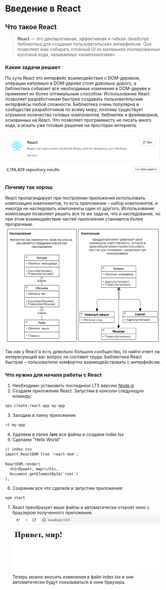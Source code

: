 # Введение в React
## Что такое React
> **React** — это декларативная, эффективная и гибкая JavaScript библиотека для
> создания пользовательских интерфейсов. Она позволяет вам собирать сложный
> UI из маленьких изолированных кусочков кода, называемых «компонентами».
### Какие задачи решает
По сути React это интерфейс взаимодействия с DOM-деревом, операции напрямую
в DOM-дереве стоят довольно дорого, а библиотека собирает все необходимые
изменения в DOM-дереве и применяет их более оптимальным способом.
Использование React позволяет разработчикам быстрее создавать пользовательские
интерфейсы любой сложности. Библиотека очень популярна в сообществе
разработчиков по всему миру, поэтому существует огромное количество
готовых компонентов, библиотек и фреймворков, основанных на React.
Что позволяет программисту не писать много кода,
а искать уже готовые решения на просторах интернета.

![alt-количество использований react][react-sample]

### Почему так хорош
React пропагандирует при построении приложения использовать композицию
компонентов, то есть приложение &ndash; набор компонентов, и никогда не 
наследовать компоненты один от другого. Использование композиции позволяет
решить все те же задачи, что и наследование, но при этом взаимодействие
частей приложения становится более прозрачным.
![alt-сравнение подходов][comparison]

Так как у React'a есть довольно большое сообщество, то найти ответ на интересующий вас вопрос не составит труда.
Библиотека React быстрая &ndash; пользователю комфортно взаимодействовать с
интерфейсом.

### Что нужно для начала работы с React
1. Необходимо установить последнюю LTS версию [Node.js]
2. Создаем приложение React. Запустим в консоли следующую команду:
```bash
npx create-react-app my-app
```
3. Заходим в папку приложения
```bash
cd my-app
```
4. Удаляем в папке **/src** все файлы и создаем index.tsx
5. Сделаем "Hello World"
```tsx
// index.tsx
import ReactDOM from 'react-dom';

ReactDOM.render(
  <h1>Привет, мир!</h1>,
  document.getElementById('root')
);
```
6. Сохраним все что сделали и запустим приложение:
```bash
npm start
```
7. React преобразует ваши файлы и автоматически откроет окно с браузером полученного
   приложения.
![alt-Hello world][hello-world]
   
   Теперь можно вносить изменения в файл index.tsx и они автоматически
   будут показываться в окне браузера.
   
   

[comparison]: ./1.%20Введение/composition_vs_inheritance.png "Композиция против наследования"
[react-sample]: ./1.%20Введение/react_libs.png "Упоминания React в репозиториях"
[Node.js]: https://nodejs.org/en/
[hello-world]: ./1.%20Введение/hello_world.png "Итог"
